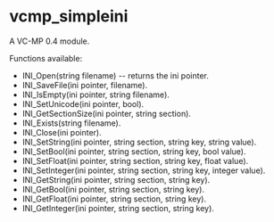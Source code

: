 # vcmp_simpleini
A VC-MP 0.4 module.

Functions available:
- INI_Open(string filename) -- returns the ini pointer.
- INI_SaveFile(ini pointer, filename).
- INI_IsEmpty(ini pointer, string filename).
- INI_SetUnicode(ini pointer, bool).
- INI_GetSectionSize(ini pointer, string section).
- INI_Exists(string filename).
- INI_Close(ini pointer).
- INI_SetString(ini pointer, string section, string key, string value).
- INI_SetBool(ini pointer, string section, string key, bool value).
- INI_SetFloat(ini pointer, string section, string key, float value).
- INI_SetInteger(ini pointer, string section, string key, integer value).
- INI_GetString(ini pointer, string section, string key).
- INI_GetBool(ini pointer, string section, string key).
- INI_GetFloat(ini pointer, string section, string key).
- INI_GetInteger(ini pointer, string section, string key).
